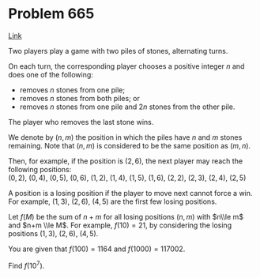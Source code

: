 # Problem 665

[Link](https://projecteuler.net/problem=665)

Two players play a game with two piles of stones, alternating turns.

On each turn, the corresponding player chooses a positive integer $n$ and does one of the following:

*   removes $n$ stones from one pile;
*   removes $n$ stones from both piles; or
*   removes $n$ stones from one pile and $2n$ stones from the other pile.

The player who removes the last stone wins.

We denote by $(n,m)$ the position in which the piles have $n$ and $m$ stones remaining. Note that $(n,m)$ is considered to be the same position as $(m,n)$.

Then, for example, if the position is $(2,6)$, the next player may reach the following positions:  
$(0,2)$, $(0,4)$, $(0,5)$, $(0,6)$, $(1,2)$, $(1,4)$, $(1,5)$, $(1,6)$, $(2,2)$, $(2,3)$, $(2,4)$, $(2,5)$

A position is a losing position if the player to move next cannot force a win. For example, $(1,3)$, $(2,6)$, $(4,5)$ are the first few losing positions.

Let $f(M)$ be the sum of $n+m$ for all losing positions $(n,m)$ with $n\\le m$ and $n+m \\le M$. For example, $f(10) = 21$, by considering the losing positions $(1,3)$, $(2,6)$, $(4,5)$.

You are given that $f(100) = 1164$ and $f(1000) = 117002$.

Find $f(10^7)$.
